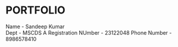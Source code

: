# PORTFOLIO
Name - Sandeep Kumar <br>
Dept - MSCDS A 
Registration NUmber - 23122048
Phone Number - 8986578410
